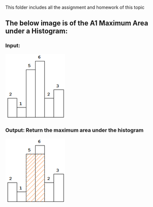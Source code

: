 This folder includes all the assignment and homework of this topic

## The below image is of the A1 Maximum Area under a Histogram: 
### Input:
![image](img/histogram0.png) <br />
### Output: Return the maximum area under the histogram
![image](img/histogram.png)

